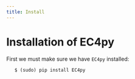 ```yaml
---
title: Install
---
```


Installation of EC4py
============

First we must make sure we have ``EC4py`` installed:


```
   $ (sudo) pip install EC4py
```
  